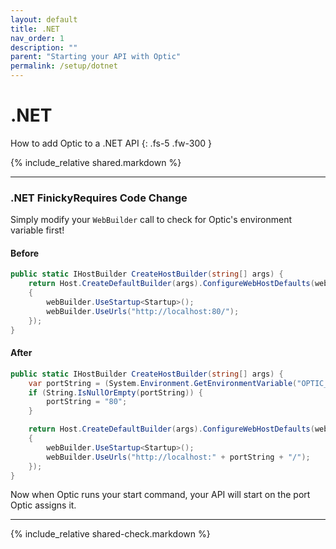 ```yaml
---
layout: default
title: .NET
nav_order: 1
description: ""
parent: "Starting your API with Optic"
permalink: /setup/dotnet
---
```


# .NET

How to add Optic to a .NET API
{: .fs-5 .fw-300 }

{% include_relative shared.markdown %}

---

### .NET <span class="label label-yellow">Finicky</span><span class="label label-yellow">Requires Code Change</span>

Simply modify your `WebBuilder` call to check for Optic's environment variable first!

#### Before
```c#
public static IHostBuilder CreateHostBuilder(string[] args) {
    return Host.CreateDefaultBuilder(args).ConfigureWebHostDefaults(webBuilder =>
    {
        webBuilder.UseStartup<Startup>();
        webBuilder.UseUrls("http://localhost:80/");
    });
}
```

#### After
```c#
public static IHostBuilder CreateHostBuilder(string[] args) {
    var portString = (System.Environment.GetEnvironmentVariable("OPTIC_API_PORT"));
    if (String.IsNullOrEmpty(portString)) {
        portString = "80";
    }

    return Host.CreateDefaultBuilder(args).ConfigureWebHostDefaults(webBuilder =>
    {
        webBuilder.UseStartup<Startup>();
        webBuilder.UseUrls("http://localhost:" + portString + "/");
    });
}
```

Now when Optic runs your start command, your API will start on the port Optic assigns it.


---

{% include_relative shared-check.markdown %}
